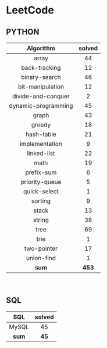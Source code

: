 # LeetCode
## PYTHON
|    Algorithm    | solved |
| :-------------: | :----: |
|array|44|
|back-tracking|12|
|binary-search|46|
|bit-manipulation|12|
|divide-and-conquer|2|
|dynamic-programming|45|
|graph|43|
|greedy|18|
|hash-table|21|
|implementation|9|
|linked-list|22|
|math|19|
|prefix-sum|6|
|priority-queue|5|
|quick-select|1|
|sorting|9|
|stack|13|
|string|38|
|tree|69|
|trie|1|
|two-pointer|17|
|union-find|1|
| **sum** | **453**|

<br>

 ## SQL
|    SQL    | solved |
| :-------------: | :----: |
|    MySQL    |45|
| **sum** | **45**|


